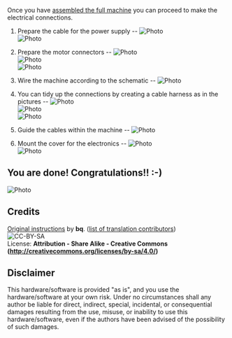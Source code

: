 Once you have [assembled the full machine](https://github.com/carlosgs/Cyclone-PCB-Factory/wiki/Assembly-of-the-Y-axis) you can proceed to make the electrical connections.  

1) Prepare the cable for the power supply
--
![Photo](https://github.com/carlosgs/Cyclone-PCB-Factory/blob/master/AssemblyInstructions/4_Electronics/1a.jpg)  
![Photo](https://github.com/carlosgs/Cyclone-PCB-Factory/blob/master/AssemblyInstructions/4_Electronics/1b.jpg)  


2) Prepare the motor connectors
--
![Photo](https://github.com/carlosgs/Cyclone-PCB-Factory/blob/master/AssemblyInstructions/4_Electronics/2a.jpg)  
![Photo](https://github.com/carlosgs/Cyclone-PCB-Factory/blob/master/AssemblyInstructions/4_Electronics/2b.jpg)  
![Photo](https://github.com/carlosgs/Cyclone-PCB-Factory/blob/master/AssemblyInstructions/4_Electronics/2c.jpg)  


3) Wire the machine according to the schematic
--
![Photo](https://github.com/carlosgs/Cyclone-PCB-Factory/blob/master/AssemblyInstructions/4_Electronics/4.jpg)  


4) You can tidy up the connections by creating a cable harness as in the pictures
--
![Photo](https://github.com/carlosgs/Cyclone-PCB-Factory/blob/master/AssemblyInstructions/4_Electronics/3a.jpg)  
![Photo](https://github.com/carlosgs/Cyclone-PCB-Factory/blob/master/AssemblyInstructions/4_Electronics/3b.jpg)  
![Photo](https://github.com/carlosgs/Cyclone-PCB-Factory/blob/master/AssemblyInstructions/4_Electronics/3c.jpg)  


5) Guide the cables within the machine
--
![Photo](https://github.com/carlosgs/Cyclone-PCB-Factory/blob/master/AssemblyInstructions/4_Electronics/5.jpg)  


6) Mount the cover for the electronics
--
![Photo](https://github.com/carlosgs/Cyclone-PCB-Factory/blob/master/AssemblyInstructions/4_Electronics/6a.jpg)  
![Photo](https://github.com/carlosgs/Cyclone-PCB-Factory/blob/master/AssemblyInstructions/4_Electronics/6b.jpg)  


You are done! Congratulations!! :-)
--
![Photo](https://github.com/carlosgs/Cyclone-PCB-Factory/blob/master/Media/CycloneV2.jpg)  

Credits
--
[Original instructions](http://diwo.bq.com/como-montar-cyclone-paso-a-paso/) by **bq**. ([list of translation contributors](https://github.com/carlosgs/Cyclone-PCB-Factory/wiki#translation-contributors))  
![CC-BY-SA](https://github.com/carlosgs/Cyclone-PCB-Factory/blob/master/AssemblyInstructions/bq-logo-cc-sa-small-150px.png)  
License: **Attribution - Share Alike - Creative Commons (<http://creativecommons.org/licenses/by-sa/4.0/>)**  

Disclaimer  
--
This hardware/software is provided "as is", and you use the hardware/software at your own risk. Under no circumstances shall any author be liable for direct, indirect, special, incidental, or consequential damages resulting from the use, misuse, or inability to use this hardware/software, even if the authors have been advised of the possibility of such damages.  